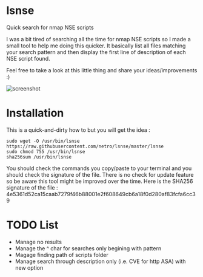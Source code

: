 # lsnse
Quick search for nmap NSE scripts

I was a bit tired of searching all the time for nmap NSE scripts so I made a small tool to help me doing this quicker.
It basically list all files matching your search pattern and then display the first line of description of each NSE script found.

Feel free to take a look at this little thing and share your ideas/improvements :)

![screenshot](https://raw.githubusercontent.com/netro/lsnse/master/lsnse.png)


# Installation
This is a quick-and-dirty how to but you will get the idea :
```
sudo wget -O /usr/bin/lsnse https://raw.githubusercontent.com/netro/lsnse/master/lsnse
sudo chmod 755 /usr/bin/lsnse
sha256sum /usr/bin/lsnse

```
You should check the commands you copy/paste to your terminal and you should check the signature of the file.
There is no check for update feature so be aware this tool might be improved over the time.
Here is the SHA256 signature of the file : 4e5361d52ca15caab7279f46b88001e2f608649cb6a18f0d280af83fcfa6cc39

# TODO List
 - Manage no results
 - Manage the ^ char for searches only begining with pattern
 - Magage finding path of scripts folder
 - Manage search through description only (i.e. CVE for http ASA) with new option


   
